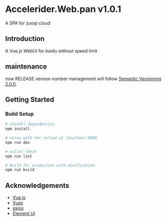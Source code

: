 # Accelerider.Web.pan v1.0.1

A SPA for zuoqi cloud

## Introduction
A Vue.js WebUI for baidu without speed limit

## maintenance
now RELEASE version number management will follow [Semantic Versioning 2.0.0](http://semver.org/).

## Getting Started

### Build Setup

``` bash
# install dependencies
npm install

# serve with hot reload at localhost:8080
npm run dev

# eslint check
npm run lint

# build for production with minification
npm run build
```
## Acknowledgements

* [Vue.js](https://github.com/vuejs/vue)
* [Vuex](https://github.com/vuejs/vuex)
* [axios](https://github.com/axios/axios)
* [Element UI](https://github.com/ElemeFE/element)

